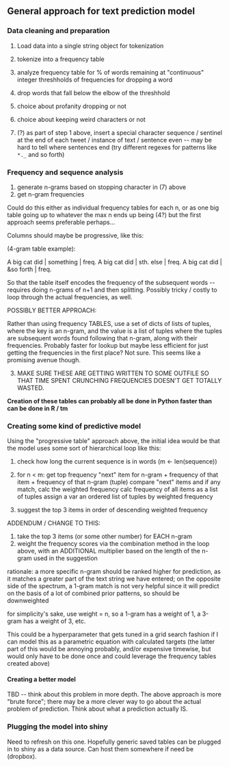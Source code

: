 ## General approach for text prediction model

### Data cleaning and preparation

1. Load data into a single string object for tokenization
2. tokenize into a frequency table
3. analyze frequency table for % of words remaining at "continuous" integer threshholds of frequencies for dropping a word
4. drop words that fall below the elbow of the threshhold
5. choice about profanity dropping or not
6. choice about keeping weird characters or not

7. (?) as part of step 1 above, insert a special character sequence / sentinel at the end of each tweet / instance of text / sentence even -- may be hard to tell where sentences end (try different regexes for patterns like `*._` and so forth)

### Frequency and sequence analysis

1. generate n-grams based on stopping character in (7) above
2. get n-gram frequencies

Could do this either as individual frequency tables for each n, or as one big table going up to whatever the max n ends up being (4?) but the first approach seems preferable perhaps...

Columns should maybe be progressive, like this:

(4-gram table example):

A big cat did | something | freq.
A big cat did | sth. else | freq.
A big cat did | &so forth | freq.

So that the table itself encodes the frequency of the subsequent words -- requires doing n-grams of n+1 and then splitting.  Possibly tricky / costly to loop through the actual frequencies, as well.

POSSIBLY BETTER APPROACH:

Rather than using frequency TABLES, use a set of dicts of lists of tuples, where the key is an n-gram, and the value is a list of tuples where the tuples are subsequent words found following that n-gram, along with their frequencies.  Probably faster for lookup but maybe less efficient for just getting the frequencies in the first place?  Not sure.  This seems like a promising avenue though.

3. MAKE SURE THESE ARE GETTING WRITTEN TO SOME OUTFILE SO THAT TIME SPENT CRUNCHING FREQUENCIES DOESN'T GET TOTALLY WASTED.

**Creation of these tables can probably all be done in Python faster than can be done in R / tm**

### Creating some kind of predictive model

Using the "progressive table" approach above, the initial idea would be that the model uses some sort of hierarchical loop like this:

1. check how long the current sequence is in words (m <- len(sequence))
2. for n < m:
    get top frequency "next" item for n-gram + frequency of that item + frequency of that n-gram (tuple)
    compare "next" items and if any match, calc the weighted frequency
    calc frequency of all items as a list of tuples
    assign a var an ordered list of tuples by weighted frequency

3. suggest the top 3 items in order of descending weighted frequency

ADDENDUM / CHANGE TO THIS:

1. take the top 3 items (or some other number) for EACH n-gram
2. weight the frequency scores via the combination method in the loop above, with an ADDITIONAL multiplier based on the length of the n-gram used in the suggestion

rationale: a more specific n-gram should be ranked higher for prediction, as it matches a greater part of the text string we have entered; on the opposite side of the spectrum, a 1-gram match is not very helpful since it will predict on the basis of a lot of combined prior patterns, so should be downweighted

for simplicity's sake, use weight = n, so a 1-gram has a weight of 1, a 3-gram has a weight of 3, etc.

This could be a hyperparameter that gets tuned in a grid search fashion if I can model this as a parametric equation with calculated targets (the latter part of this would be annoying probably, and/or expensive timewise, but would only have to be done once and could leverage the frequency tables created above)

#### Creating a better model

TBD -- think about this problem in more depth.  The above approach is more "brute force"; there may be a more clever way to go about the actual problem of prediction.  Think about what a prediction actually IS.

### Plugging the model into shiny

Need to refresh on this one.  Hopefully generic saved tables can be plugged in to shiny as a data source.  Can host them somewhere if need be (dropbox).
